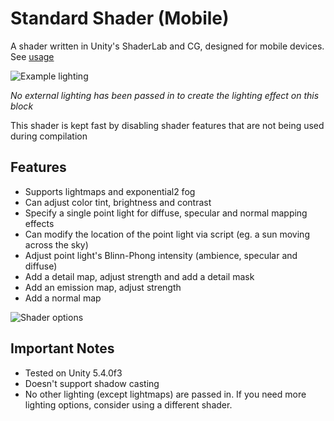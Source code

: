 # Standard Shader (Mobile)
A shader written in Unity's ShaderLab and CG, designed for mobile devices. See [usage](USAGE.md)

![Example lighting](http://i.imgur.com/b1vUppR.png "Example lighting")  

*No external lighting has been passed in to create the lighting effect on this block*

This shader is kept fast by disabling shader features that are not being used during compilation
## Features
 * Supports lightmaps and exponential2 fog
 * Can adjust color tint, brightness and contrast
 * Specify a single point light for diffuse, specular and normal mapping effects
 * Can modify the location of the point light via script (eg. a sun moving across the sky)
 * Adjust point light's Blinn-Phong intensity (ambience, specular and diffuse)
 * Add a detail map, adjust strength and add a detail mask
 * Add an emission map, adjust strength
 * Add a normal map  

 ![Shader options](http://i.imgur.com/khtlPSX.png "Shader options")  

## Important Notes
 * Tested on Unity 5.4.0f3
 * Doesn't support shadow casting
 * No other lighting (except lightmaps) are passed in. If you need more lighting options, consider using a different shader.
